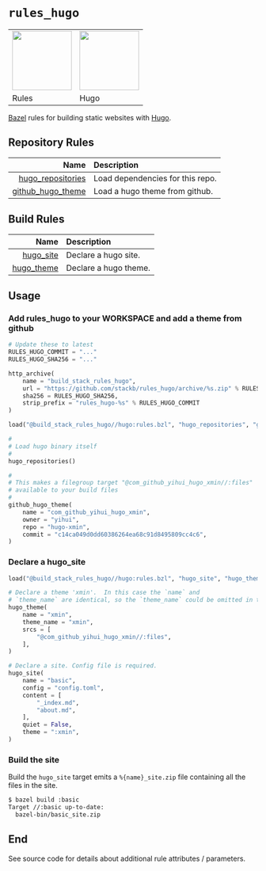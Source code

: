 # `rules_hugo`

<table><tr>
<td><img src="https://bazel.build/images/bazel-icon.svg" height="120"/></td>
<td><img src="https://raw.githubusercontent.com/gohugoio/hugoDocs/master/static/img/hugo-logo.png" height="120"/></td>
</tr><tr>
<td>Rules</td>
<td>Hugo</td>
</tr></table>

[Bazel](https://bazel.build) rules for building static websites with [Hugo](https://gohugo.io).

## Repository Rules

|               Name   |  Description |
| -------------------: | :----------- |
| [hugo_repositories](#hugo_repositories) | Load dependencies for this repo. |
| [github_hugo_theme](#github_hugo_theme) | Load a hugo theme from github. |

## Build Rules

|               Name   |  Description |
| -------------------: | :----------- |
| [hugo_site](#hugo_site) | Declare a hugo site. |
| [hugo_theme](#hugo_theme) | Declare a hugo theme. |

## Usage

### Add rules_hugo to your WORKSPACE and add a theme from github

```python
# Update these to latest
RULES_HUGO_COMMIT = "..."
RULES_HUGO_SHA256 = "..."

http_archive(
    name = "build_stack_rules_hugo",
    url = "https://github.com/stackb/rules_hugo/archive/%s.zip" % RULES_HUGO_COMMIT,
    sha256 = RULES_HUGO_SHA256,
    strip_prefix = "rules_hugo-%s" % RULES_HUGO_COMMIT
)

load("@build_stack_rules_hugo//hugo:rules.bzl", "hugo_repositories", "github_hugo_theme")

#
# Load hugo binary itself
#
hugo_repositories()

#
# This makes a filegroup target "@com_github_yihui_hugo_xmin//:files"
# available to your build files
#
github_hugo_theme(
    name = "com_github_yihui_hugo_xmin",
    owner = "yihui",
    repo = "hugo-xmin",
    commit = "c14ca049d0dd60386264ea68c91d8495809cc4c6",
)
```

### Declare a hugo_site

```python
load("@build_stack_rules_hugo//hugo:rules.bzl", "hugo_site", "hugo_theme")

# Declare a theme 'xmin'.  In this case the `name` and
# `theme_name` are identical, so the `theme_name` could be omitted in this case.
hugo_theme(
    name = "xmin",
    theme_name = "xmin",
    srcs = [
        "@com_github_yihui_hugo_xmin//:files",
    ],
)

# Declare a site. Config file is required.
hugo_site(
    name = "basic",
    config = "config.toml",
    content = [
        "_index.md",
        "about.md",
    ],
    quiet = False,
    theme = ":xmin",
)

```

### Build the site

Build the `hugo_site` target emits a `%{name}_site.zip` file
containing all the files in the site.

```sh
$ bazel build :basic
Target //:basic up-to-date:
  bazel-bin/basic_site.zip
```

## End

See source code for details about additional rule attributes / parameters.
